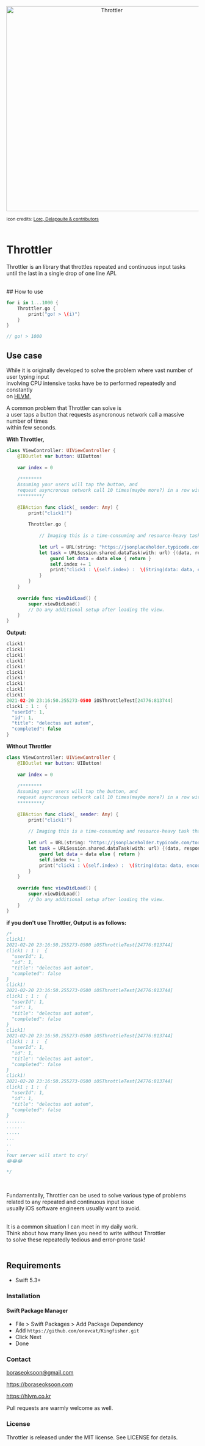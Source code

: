 <p align="center">
<img src="https://cdn.icon-icons.com/icons2/390/PNG/512/grim-reaper_38285.png" alt="Throttler" title="Throttler" width="537"/>
</p>

<sub>Icon credits: [Lorc, Delapouite & contributors](https://game-icons.net)</sub>
<br>
<br>
# Throttler

Throttler is an library that throttles repeated and continuous input tasks <br>until the last in a single drop of one line API.

<br>
## How to use

```swift
for i in 1...1000 {
    Throttler.go {
        print("go! > \(i)")
    }
}

// go! > 1000
```

## Use case

While it is originally developed to solve the problem where vast number of user typing input<br>involving CPU intensive tasks have be to performed repeatedly and constantly<br>on [HLVM,](https://hlvm.co.kr)

A common problem that Throttler can solve is <br>a user taps a button that requests asyncronous network call a massive number of times <br>
within few seconds. 

<b> With Throttler, </b>
```swift
class ViewController: UIViewController {
    @IBOutlet var button: UIButton!
    
    var index = 0
    
    /********
    Assuming your users will tap the button, and 
    request asyncronous network call 10 times(maybe more?) in a row within very short time nonstop.
    *********/
    
    @IBAction func click(_ sender: Any) {
        print("click1!")
        
        Throttler.go {
        
            // Imaging this is a time-consuming and resource-heavy task that takes an unknown amount of time!
            
            let url = URL(string: "https://jsonplaceholder.typicode.com/todos/1")!
            let task = URLSession.shared.dataTask(with: url) {(data, response, error) in
                guard let data = data else { return }
                self.index += 1
                print("click1 : \(self.index) :  \(String(data: data, encoding: .utf8)!)")
            }
        }
    }
    
    override func viewDidLoad() {
        super.viewDidLoad()
        // Do any additional setup after loading the view.
    }
}

```

<b> Output: </b>
```swift
click1!
click1!
click1!
click1!
click1!
click1!
click1!
click1!
click1!
click1!
2021-02-20 23:16:50.255273-0500 iOSThrottleTest[24776:813744] 
click1 : 1 :  {
  "userId": 1,
  "id": 1,
  "title": "delectus aut autem",
  "completed": false
}
```

<b>Without Throttler</b>

```swift
class ViewController: UIViewController {
    @IBOutlet var button: UIButton!
    
    var index = 0
    
    /********
    Assuming your users will tap the button, and 
    request asyncronous network call 10 times(maybe more?) in a row within very short time nonstop.
    *********/
    
    @IBAction func click(_ sender: Any) {
        print("click1!")
        
        // Imaging this is a time-consuming and resource-heavy task that takes an unknown amount of time!
        
        let url = URL(string: "https://jsonplaceholder.typicode.com/todos/1")!
        let task = URLSession.shared.dataTask(with: url) {(data, response, error) in
            guard let data = data else { return }
            self.index += 1
            print("click1 : \(self.index) :  \(String(data: data, encoding: .utf8)!)")
        }
    }
    
    override func viewDidLoad() {
        super.viewDidLoad()
        // Do any additional setup after loading the view.
    }
}
```

<b>if you don't use Throttler, Output is as follows:</b>
```swift
/* 
click1!
2021-02-20 23:16:50.255273-0500 iOSThrottleTest[24776:813744] 
click1 : 1 :  {
  "userId": 1,
  "id": 1,
  "title": "delectus aut autem",
  "completed": false
}
click1!
2021-02-20 23:16:50.255273-0500 iOSThrottleTest[24776:813744] 
click1 : 1 :  {
  "userId": 1,
  "id": 1,
  "title": "delectus aut autem",
  "completed": false
}
click1!
2021-02-20 23:16:50.255273-0500 iOSThrottleTest[24776:813744] 
click1 : 1 :  {
  "userId": 1,
  "id": 1,
  "title": "delectus aut autem",
  "completed": false
}
click1!
2021-02-20 23:16:50.255273-0500 iOSThrottleTest[24776:813744] 
click1 : 1 :  {
  "userId": 1,
  "id": 1,
  "title": "delectus aut autem",
  "completed": false
}
.......
......
.....
...
..
.
Your server will start to cry!
😂😂😂

*/
```

<br>

Fundamentally, Throttler can be used to solve various type of problems<br>related to any repeated and continuous input issue <br> usually iOS software engineers usually want to avoid.
<br><br>

It is a common situation I can meet in my daily work.<br>Think about how many lines you need to write without Throttler<br>to solve these repeatedly tedious and error-prone task!
<br>
<br>


## Requirements
- Swift 5.3+

### Installation


#### Swift Package Manager

- File > Swift Packages > Add Package Dependency
- Add `https://github.com/onevcat/Kingfisher.git`
- Click Next
- Done


### Contact

boraseoksoon@gmail.com
<br>

https://boraseoksoon.com
<br>

https://hlvm.co.kr
<br>

Pull requests are warmly welcome as well.

### License

Throttler is released under the MIT license. See LICENSE for details.

